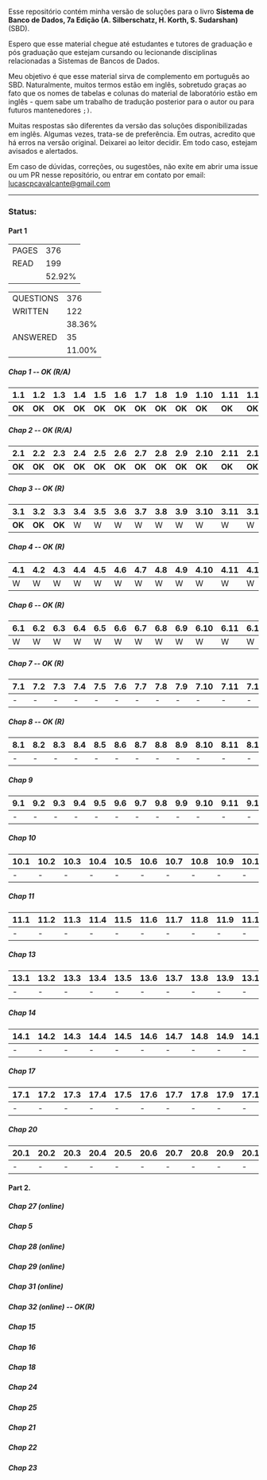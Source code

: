 Esse repositório contém minha versão de soluções para o livro **Sistema de Banco de Dados, 7a Edição (A. Silberschatz, H. Korth, S. Sudarshan)** (SBD).

Espero que esse material chegue até estudantes e tutores de graduação e pós graduação que estejam cursando ou lecionande disciplinas relacionadas a Sistemas de Bancos de Dados.

Meu objetivo é que esse material sirva de complemento em português ao SBD. Naturalmente, muitos termos estão em inglês, sobretudo graças ao fato que os nomes de tabelas e colunas do material de laboratório estão em inglês - quem sabe um trabalho de tradução posterior para o autor ou para futuros mantenedores `;)`.

Muitas respostas são diferentes da versão das soluções disponibilizadas em inglês. Algumas vezes, trata-se de preferência. Em outras, acredito que há erros na versão original. Deixarei ao leitor decidir. Em todo caso, estejam avisados e alertados.

Em caso de dúvidas, correções, ou sugestões, não exite em abrir uma issue ou um PR nesse repositório, ou entrar em contato por email: <lucascpcavalcante@gmail.com>

---

### Status:

#### Part 1

|||
|-|-|
|PAGES|376|
|READ|199|
||52.92%|

|||
|-|-|
|QUESTIONS|376|
|WRITTEN|122|
||38.36%|
|ANSWERED|35|
||11.00%|

##### Chap 1 -- OK (R/A)

|1.1|1.2|1.3|1.4|1.5|1.6|1.7|1.8|1.9|1.10|1.11|1.12|1.13|1.14|1.15|
|-|-|-|-|-|-|-|-|-|-|-|-|-|-|-|
|**OK**|**OK**|**OK**|**OK**|**OK**|**OK**|**OK**|**OK**|**OK**|**OK**|**OK**|**OK**|**OK**|**OK**|**OK**|

##### Chap 2 -- OK (R/A)

|2.1|2.2|2.3|2.4|2.5|2.6|2.7|2.8|2.9|2.10|2.11|2.12|2.13|2.14|2.15|2.16|2.17|2.18|
|-|-|-|-|-|-|-|-|-|-|-|-|-|-|-|-|-|-|
|**OK**|**OK**|**OK**|**OK**|**OK**|**OK**|**OK**|**OK**|**OK**|**OK**|**OK**|**OK**|**OK**|**OK**|**OK**|**OK**|**OK**|**OK**|

##### Chap 3 -- OK (R)

|3.1|3.2|3.3|3.4|3.5|3.6|3.7|3.8|3.9|3.10|3.11|3.12|3.13|3.14|3.15|3.16|3.17|3.18|3.19|3.20|3.21|3.22|3.23|3.24|3.25|3.26|3.27|3.28|3.29|3.30|3.31|3.32|3.33|3.34|3.35|
|-|-|-|-|-|-|-|-|-|-|-|-|-|-|-|-|-|-|-|-|-|-|-|-|-|-|-|-|-|-|-|-|-|-|-|
|**OK**|**OK**|**OK**|W|W|W|W|W|W|W|W|W|W|W|W|W|W|W|W|W|W|W|W|W|W|W|W|W|W|W|W|W|W|W|W|

##### Chap 4 -- OK (R)

|4.1|4.2|4.3|4.4|4.5|4.6|4.7|4.8|4.9|4.10|4.11|4.12|4.13|4.14|4.15|4.16|4.17|4.18|4.19|4.20|4.21|4.22|4.23|4.24|4.25|4.26|
|-|-|-|-|-|-|-|-|-|-|-|-|-|-|-|-|-|-|-|-|-|-|-|-|-|-|
|W|W|W|W|W|W|W|W|W|W|W|W|W|W|W|W|W|W|W|W|W|W|W|W|W|W|

##### Chap 6 -- OK (R)

|6.1|6.2|6.3|6.4|6.5|6.6|6.7|6.8|6.9|6.10|6.11|6.12|6.13|6.14|6.15|6.16|6.17|6.18|6.19|6.20|6.21|6.22|6.23|6.24|6.25|6.26|6.27|6.28|
|-|-|-|-|-|-|-|-|-|-|-|-|-|-|-|-|-|-|-|-|-|-|-|-|-|-|-|-|
|W|W|W|W|W|W|W|W|W|W|W|W|W|W|W|W|W|W|W|W|W|W|W|W|W|W|W|W|

##### Chap 7 -- OK (R)

|7.1|7.2|7.3|7.4|7.5|7.6|7.7|7.8|7.9|7.10|7.11|7.12|7.13|7.14|7.15|7.16|7.17|7.18|7.19|7.20|7.21|7.22|7.23|7.24|7.25|7.26|7.27|7.28|7.29|7.30|7.31|7.32|7.33|7.34|7.35|7.36|7.37|7.38|7.39|7.40|7.41|7.42|7.43|7.44|
|-|-|-|-|-|-|-|-|-|-|-|-|-|-|-|-|-|-|-|-|-|-|-|-|-|-|-|-|-|-|-|-|-|-|-|-|-|-|-|-|-|-|-|-|
|-|-|-|-|-|-|-|-|-|-|-|-|-|-|-|-|-|-|-|-|-|-|-|-|-|-|-|-|-|-|-|-|-|-|-|-|-|-|-|-|-|-|-|-|

##### Chap 8 -- OK (R)

|8.1|8.2|8.3|8.4|8.5|8.6|8.7|8.8|8.9|8.10|8.11|8.12|8.13|8.14|8.15|
|-|-|-|-|-|-|-|-|-|-|-|-|-|-|-|
|-|-|-|-|-|-|-|-|-|-|-|-|-|-|-|


##### Chap 9

|9.1|9.2|9.3|9.4|9.5|9.6|9.7|9.8|9.9|9.10|9.11|9.12|9.13|9.14|9.15|9.16|9.17|9.18|9.19|9.20|9.21|9.22|9.23|9.24|9.25|9.26|
|-|-|-|-|-|-|-|-|-|-|-|-|-|-|-|-|-|-|-|-|-|-|-|-|-|-|
|-|-|-|-|-|-|-|-|-|-|-|-|-|-|-|-|-|-|-|-|-|-|-|-|-|-|

##### Chap 10

|10.1|10.2|10.3|10.4|10.5|10.6|10.7|10.8|10.9|10.10|10.11|10.12|10.13|10.14|10.15|10.16|
|-|-|-|-|-|-|-|-|-|-|-|-|-|-|-|-|
|-|-|-|-|-|-|-|-|-|-|-|-|-|-|-|-|

##### Chap 11

|11.1|11.2|11.3|11.4|11.5|11.6|11.7|11.8|11.9|11.10|11.11|11.12|
|-|-|-|-|-|-|-|-|-|-|-|-|
|-|-|-|-|-|-|-|-|-|-|-|-|

##### Chap 13

|13.1|13.2|13.3|13.4|13.5|13.6|13.7|13.8|13.9|13.10|13.11|13.12|13.13|13.14|
|-|-|-|-|-|-|-|-|-|-|-|-|-|-|
|-|-|-|-|-|-|-|-|-|-|-|-|-|-|

##### Chap 14

|14.1|14.2|14.3|14.4|14.5|14.6|14.7|14.8|14.9|14.10|14.11|14.12|14.13|14.14|14.15|14.16|14.17|14.18|14.19|14.20|14.21|14.22|14.23|14.24|14.25|14.26|
|-|-|-|-|-|-|-|-|-|-|-|-|-|-|-|-|-|-|-|-|-|-|-|-|-|-|
|-|-|-|-|-|-|-|-|-|-|-|-|-|-|-|-|-|-|-|-|-|-|-|-|-|-|

##### Chap 17

|17.1|17.2|17.3|17.4|17.5|17.6|17.7|17.8|17.9|17.10|17.11|17.12|17.13|17.14|17.15|17.16|17.17|17.18|17.19|17.20|17.21|
|-|-|-|-|-|-|-|-|-|-|-|-|-|-|-|-|-|-|-|-|-|
|-|-|-|-|-|-|-|-|-|-|-|-|-|-|-|-|-|-|-|-|-|

##### Chap 20

|20.1|20.2|20.3|20.4|20.5|20.6|20.7|20.8|20.9|20.10|20.11|20.12|20.13|20.14|20.15|20.16|20.17|20.18|20.19|20.20|20.21|20.22|
|-|-|-|-|-|-|-|-|-|-|-|-|-|-|-|-|-|-|-|-|-|-|
|-|-|-|-|-|-|-|-|-|-|-|-|-|-|-|-|-|-|-|-|-|-|

#### Part 2.

##### Chap 27 (online)
##### Chap 5
##### Chap 28 (online)
##### Chap 29 (online)
##### Chap 31 (online)
##### Chap 32 (online) -- OK(R)
##### Chap 15
##### Chap 16
##### Chap 18
##### Chap 24
##### Chap 25
##### Chap 21
##### Chap 22
##### Chap 23
